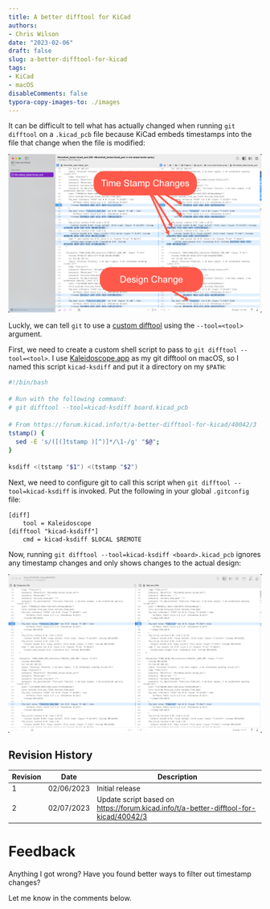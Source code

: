 ```yaml
---
title: A better difftool for KiCad
authors:
- Chris Wilson
date: "2023-02-06"
draft: false
slug: a-better-difftool-for-kicad
tags:
- KiCad
- macOS
disableComments: false
typora-copy-images-to: ./images
---
```


It can be difficult to tell what has actually changed when running `git difftool` on a `.kicad_pcb` file because KiCad embeds timestamps into the file that change when the file is modified:

![difftool_timestamp_changes](images/difftool_timestamp_changes.png)

Luckly, we can tell `git` to use a [custom difftool](https://git-scm.com/docs/git-difftool#Documentation/git-difftool.txt--tlttoolgt) using the `--tool=<tool>` argument.

First, we need to create a custom shell script to pass to `git difftool --tool=<tool>`. I use [Kaleidoscope.app](https://kaleidoscope.app/) as my git difftool on macOS, so I named this script  `kicad-ksdiff` and put it a directory on my `$PATH`:

```bash
#!/bin/bash

# Run with the following command:
# git difftool --tool=kicad-ksdiff board.kicad_pcb

# From https://forum.kicad.info/t/a-better-difftool-for-kicad/40042/3
tstamp() {
  sed -E 's/([(]tstamp )[^)]*/\1-/g' "$@";
}

ksdiff <(tstamp "$1") <(tstamp "$2")
```

Next, we need to configure git to call this script when `git difftool --tool=kicad-ksdiff` is invoked. Put the following in your global `.gitconfig` file:

```plaintext
[diff]
	tool = Kaleidoscope
[difftool "kicad-ksdiff"]
	cmd = kicad-ksdiff $LOCAL $REMOTE
```

Now, running `git difftool --tool=kicad-ksdiff <board>.kicad_pcb` ignores any timestamp changes and only shows changes to the actual design:

![difftool_no_timestamp_changes](images/difftool_no_timestamp_changes.png)

## Revision History

| Revision | Date       | Description                                                  |
| -------- | ---------- | ------------------------------------------------------------ |
| 1        | 02/06/2023 | Initial release                                              |
| 2        | 02/07/2023 | Update script based on https://forum.kicad.info/t/a-better-difftool-for-kicad/40042/3 |

# Feedback

Anything I got wrong? Have you found better ways to filter out timestamp changes?

Let me know in the comments below.